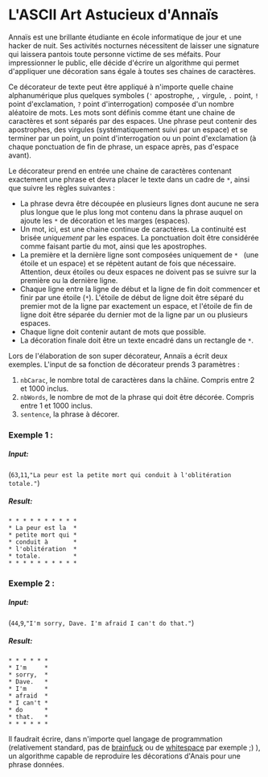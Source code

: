 # L'ASCII Art Astucieux d'Annaïs

Annaïs est une brillante étudiante en école informatique de jour et une hacker de nuit. Ses activités nocturnes nécessitent de laisser une signature qui laissera pantois toute personne victime de ses méfaits. Pour impressionner le public, elle décide d'écrire un algorithme qui permet d'appliquer une décoration sans égale à toutes ses chaines de caractères.

Ce décorateur de texte peut être appliqué à n'importe quelle chaine alphanumérique plus quelques symboles (`'` apostrophe, `,` virgule, `.` point, `!` point d'exclamation, `?` point d'interrogation) composée d'un nombre aléatoire de mots. Les mots sont définis comme étant une chaine de caractères et sont séparés par des espaces. Une phrase peut contenir des apostrophes, des virgules (systématiquement suivi par un espace) et se terminer par un point, un point d'interrogation ou un point d'exclamation (à chaque ponctuation de fin de phrase, un espace après, pas d'espace avant).

Le décorateur prend en entrée une chaine de caractères contenant exactement une phrase et devra placer le texte dans un cadre de `*`, ainsi que suivre les règles suivantes :
- La phrase devra être découpée en plusieurs lignes dont aucune ne sera plus longue que le plus long mot contenu dans la phrase auquel on ajoute les `*` de décoration et les marges (espaces).
- Un mot, ici, est une chaine continue de caractères. La continuité est brisée *uniquement* par les espaces. La ponctuation doit être considérée comme faisant partie du mot, ainsi que les apostrophes.
- La première et la dernière ligne sont composées uniquement de `* ` (une étoile et un espace) et se répètent autant de fois que nécessaire. Attention, deux étoiles ou deux espaces ne doivent pas se suivre sur la première ou la dernière ligne.
- Chaque ligne entre la ligne de début et la ligne de fin doit commencer et finir par une étoile (`*`). L'étoile de début de ligne doit être séparé du premier mot de la ligne par exactement un espace, et l'étoile de fin de ligne doit être séparée du dernier mot de la ligne par un ou plusieurs espaces.
- Chaque ligne doit contenir autant de mots que possible.
- La décoration finale doit être un texte encadré dans un rectangle de `*`.

Lors de l'élaboration de son super décorateur, Annaïs a écrit deux exemples. L'input de sa fonction de décorateur prends 3 paramètres : 
1. `nbCarac`, le nombre total de caractères dans la châine. Compris entre 2 et 1000 inclus.
2. `nbWords`, le nombre de mot de la phrase qui doit être décorée. Compris entre 1 et 1000 inclus.
3. `sentence`, la phrase à décorer.

### Exemple 1 :
##### Input:
(`63`,`11`,`"La peur est la petite mort qui conduit à l'oblitération totale."`)
##### Result:
```
* * * * * * * * * *
* La peur est la  *
* petite mort qui *
* conduit à       *
* l'oblitération  *
* totale.         *
* * * * * * * * * *
```

### Exemple 2 :
##### Input:
(`44`,`9`,`"I'm sorry, Dave. I'm afraid I can't do that."`)
##### Result:
```
* * * * * *
* I'm     *
* sorry,  *
* Dave.   *
* I'm     * 
* afraid  *
* I can't *
* do      *
* that.   *
* * * * * *
```

Il faudrait écrire, dans n'importe quel langage de programmation (relativement standard, pas de [brainfuck](https://fr.wikipedia.org/wiki/Brainfuck) ou de [whitespace](https://fr.wikipedia.org/wiki/Whitespace) par exemple ;) ), un algorithme capable de reproduire les décorations d'Anais pour une phrase données.